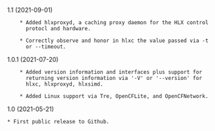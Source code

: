 1.1 (2021-09-01)

        * Added hlxproxyd, a caching proxy daemon for the HLX control
          protocl and hardware.

        * Correctly observe and honor in hlxc the value passed via -t
          or --timeout.

1.0.1 (2021-07-20)

        * Added version information and interfaces plus support for
          returning version information via '-V' or '--version' for
          hlxc, hlxproxyd, hlxsimd.

        * Added Linux support via Tre, OpenCFLite, and OpenCFNetwork.

1.0 (2021-05-21)

	* First public release to Github.
